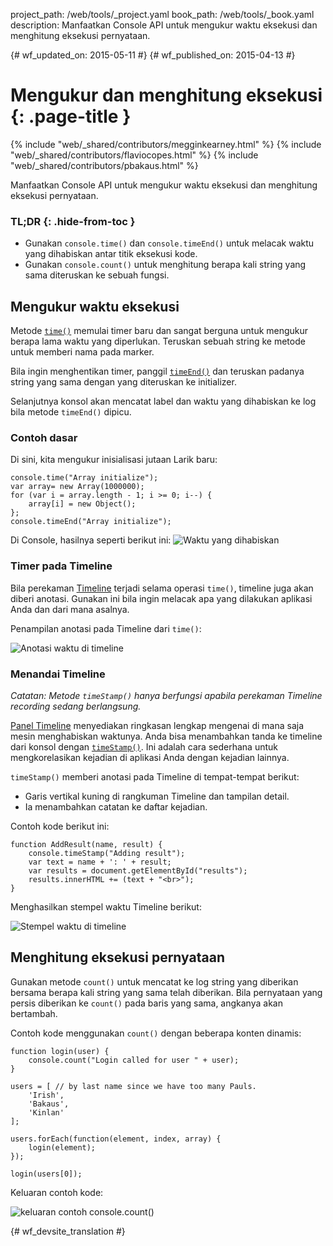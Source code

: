 project_path: /web/tools/_project.yaml
book_path: /web/tools/_book.yaml
description: Manfaatkan Console API untuk mengukur waktu eksekusi dan menghitung eksekusi pernyataan.

{# wf_updated_on: 2015-05-11 #}
{# wf_published_on: 2015-04-13 #}

# Mengukur dan menghitung eksekusi {: .page-title }

{% include "web/_shared/contributors/megginkearney.html" %}
{% include "web/_shared/contributors/flaviocopes.html" %}
{% include "web/_shared/contributors/pbakaus.html" %}

Manfaatkan Console API untuk mengukur waktu eksekusi dan menghitung eksekusi pernyataan.


### TL;DR {: .hide-from-toc }
- Gunakan <code>console.time()</code> dan <code>console.timeEnd()</code> untuk melacak waktu yang dihabiskan antar titik eksekusi kode.
- Gunakan <code>console.count()</code> untuk menghitung berapa kali string yang sama diteruskan ke sebuah fungsi.


## Mengukur waktu eksekusi

Metode [`time()`](./console-reference#consoletimelabel) memulai timer baru dan sangat berguna untuk mengukur berapa lama waktu yang diperlukan. Teruskan sebuah string ke metode untuk memberi nama pada marker.

Bila ingin menghentikan timer, panggil [`timeEnd()`](./console-reference#consoletimeendlabel) dan teruskan padanya string yang sama dengan yang diteruskan ke initializer.

Selanjutnya konsol akan mencatat label dan waktu yang dihabiskan ke log bila metode `timeEnd()` dipicu.

### Contoh dasar

Di sini, kita mengukur inisialisasi jutaan Larik baru:


    console.time("Array initialize");
    var array= new Array(1000000);
    for (var i = array.length - 1; i >= 0; i--) {
        array[i] = new Object();
    };
    console.timeEnd("Array initialize");
    

Di Console, hasilnya seperti berikut ini:
![Waktu yang dihabiskan](images/track-executions-time-duration.png)

### Timer pada Timeline

Bila perekaman [Timeline](/web/tools/chrome-devtools/profile/evaluate-performance/timeline-tool) terjadi selama operasi `time()`, timeline juga akan diberi anotasi. Gunakan ini bila ingin melacak apa yang dilakukan aplikasi Anda dan dari mana asalnya.

Penampilan anotasi pada Timeline dari `time()`:

![Anotasi waktu di timeline](images/track-executions-time-annotation-on-timeline.png)

### Menandai Timeline

*Catatan: Metode `timeStamp()` hanya berfungsi apabila perekaman Timeline recording sedang berlangsung.*

[Panel Timeline](/web/tools/chrome-devtools/profile/evaluate-performance/timeline-tool) menyediakan ringkasan lengkap mengenai di mana saja mesin menghabiskan waktunya.
Anda bisa menambahkan tanda ke timeline dari konsol dengan [`timeStamp()`](./console-reference#consoletimestamplabel). Ini adalah cara sederhana untuk mengkorelasikan kejadian di aplikasi Anda dengan kejadian lainnya.

`timeStamp()` memberi anotasi pada Timeline di tempat-tempat berikut:

- Garis vertikal kuning di rangkuman Timeline dan tampilan detail.
- Ia menambahkan catatan ke daftar kejadian.

Contoh kode berikut ini:


    function AddResult(name, result) {
        console.timeStamp("Adding result");
        var text = name + ': ' + result;
        var results = document.getElementById("results");
        results.innerHTML += (text + "<br>");
    }
    

Menghasilkan stempel waktu Timeline berikut:

![Stempel waktu di timeline](images/track-executions-timestamp2.png)

## Menghitung eksekusi pernyataan

Gunakan metode `count()` untuk mencatat ke log string yang diberikan bersama berapa kali string yang sama telah diberikan. Bila pernyataan yang persis diberikan ke `count()` pada baris yang sama, angkanya akan bertambah.

Contoh kode menggunakan `count()` dengan beberapa konten dinamis:


    function login(user) {
        console.count("Login called for user " + user);
    }
    
    users = [ // by last name since we have too many Pauls.
        'Irish',
        'Bakaus',
        'Kinlan'
    ];
    
    users.forEach(function(element, index, array) {
        login(element);
    });
    
    login(users[0]);
    

Keluaran contoh kode:

![keluaran contoh console.count()](images/track-executions-console-count.png)




{# wf_devsite_translation #}
